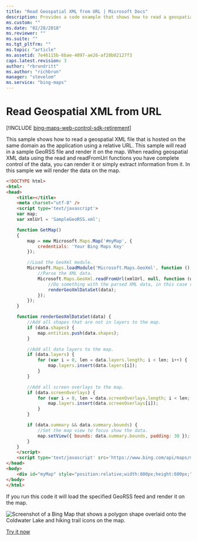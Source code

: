 ```yaml
---
title: "Read Geospatial XML from URL | Microsoft Docs"
description: Provides a code example that shows how to read a geospatial XML file that is hosted on the same domain as the application using a relative URL.
ms.custom: ""
ms.date: "02/28/2018"
ms.reviewer: ""
ms.suite: ""
ms.tgt_pltfrm: ""
ms.topic: "article"
ms.assetid: 7e46115b-6bae-4097-ae26-af28b02127f3
caps.latest.revision: 3
author: "rbrundritt"
ms.author: "richbrun"
manager: "stevelom"
ms.service: "bing-maps"
---
```


# Read Geospatial XML from URL

[!INCLUDE [bing-maps-web-control-sdk-retirement](../../../includes/bing-maps-web-control-sdk-retirement.md)]

This sample shows how to read a geospatial XML file that is hosted on the same domain as the application using a relative URL. This sample will read in a sample GeoRSS file and render it on the map. When reading geospatial XML data using the read and readFromUrl functions you have complete control of the data, you can render it or simply extract information from it. In this sample we will render the data on the map. 

```html
<!DOCTYPE html>
<html>
<head>
    <title></title>
    <meta charset="utf-8" />
    <script type='text/javascript'>
    var map;
    var xmlUrl = 'SampleGeoRSS.xml';

    function GetMap()
    {
        map = new Microsoft.Maps.Map('#myMap', {
            credentials: 'Your Bing Maps Key'
        });

        //Load the GeoXml module.
        Microsoft.Maps.loadModule('Microsoft.Maps.GeoXml', function () {
            //Parse the XML data.
            Microsoft.Maps.GeoXml.readFromUrl(xmlUrl, null, function (data) {
                //Do something with the parsed XML data, in this case render it.
                renderGeoXmlDataSet(data);
            });
        });
    }

    function renderGeoXmlDataSet(data) {
        //Add all shapes that are not in layers to the map.
        if (data.shapes) {
            map.entities.push(data.shapes);
        }

        //Add all data layers to the map.
        if (data.layers) {
            for (var i = 0, len = data.layers.length; i < len; i++) {
                map.layers.insert(data.layers[i]);
            }
        }

        //Add all screen overlays to the map.
        if (data.screenOverlays) {
            for (var i = 0, len = data.screenOverlays.length; i < len; i++) {
                map.layers.insert(data.screenOverlays[i]);
            }
        }

        if (data.summary && data.summary.bounds) {
            //Set the map view to focus show the data.
            map.setView({ bounds: data.summary.bounds, padding: 30 });
        }
    }
    </script>
    <script type='text/javascript' src='https://www.bing.com/api/maps/mapcontrol?callback=GetMap' async defer></script>
</head>
<body>
    <div id="myMap" style="position:relative;width:800px;height:600px;"></div>
</body>
</html>
```

If you run this code it will load the specified GeoRSS feed and render it on the map.

![Screenshot of a Bing Map that shows a polygon shape overlaid onto the Coldwater Lake and hiking trail icons on the map.](../../media/bmv8-georsssample.PNG)

[Try it now](https://samples.bingmapsportal.com/?search=Read%20Geospatial%20XML%20from%20URL)
